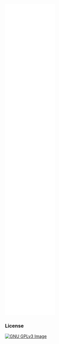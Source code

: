 <!-- # MubarekSD -->

<a name="MubarekSD metrics"><img src="./github-metrics.svg" alt="my metrics created with lowlighter/metrics"></a>

### License

[![GNU GPLv3 Image](https://www.gnu.org/graphics/gplv3-127x51.png)](https://www.gnu.org/licenses/gpl-3.0.en.html)
